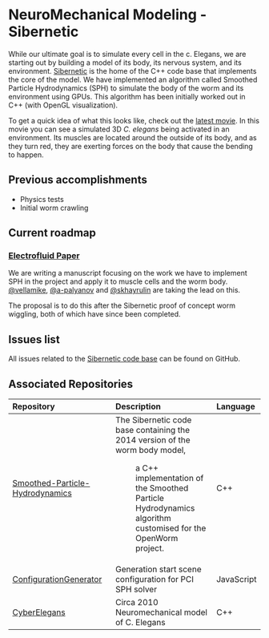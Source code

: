 NeuroMechanical Modeling - Sibernetic
=====================================

While our ultimate goal is to simulate every cell in the c. Elegans, we are starting out by building a model of its body, its nervous system, and its environment. [Sibernetic](https://openworm.org/sibernetic/) is the home of the C++ code base that implements the core of the model. We have implemented an algorithm called Smoothed Particle Hydrodynamics (SPH) to simulate the body of the worm and its environment using GPUs. This algorithm has been initially worked out in C++ (with OpenGL visualization).

To get a quick idea of what this looks like, check out the [latest movie](https://www.youtube.com/watch?v=SaovWiZJUWY). In this movie you can see a simulated 3D _C. elegans_ being activated in an environment. Its muscles are located around the outside of its body, and as they turn red, they are exerting forces on the body that cause the bending to happen.

Previous accomplishments
------------------------

-   Physics tests
-   Initial worm crawling

Current roadmap
---------------

### [Electrofluid Paper](https://github.com/openworm/OpenWorm/issues?milestone=17&state=closed)

We are writing a manuscript focusing on the work we have to implement SPH in the project and apply it to muscle cells and the worm body. [@vellamike](https://github.com/vellamike), [@a-palyanov](https://github.com/a-palyanov) and [@skhayrulin](https://github.com/skhayrulin) are taking the lead on this.

The proposal is to do this after the Sibernetic proof of concept worm wiggling, both of which have since been completed.

Issues list
-----------

All issues related to the [Sibernetic code base](https://github.com/openworm/OpenWorm/issues?direction=desc&labels=sibernetic&page=1&sort=comments&state=open) can be found on GitHub.

Associated Repositories
-----------------------

<table>
<colgroup>
<col width="45%" />
<col width="50%" />
<col width="4%" />
</colgroup>
<thead>
<tr class="header">
<th align="left">Repository</th>
<th align="left">Description</th>
<th align="left">Language</th>
</tr>
</thead>
<tbody>
<tr class="odd">
<td align="left"><a href="https://github.com/openworm/Smoothed-Particle-Hydrodynamics">Smoothed-Particle-Hydrodynamics</a></td>
<td align="left"><dl>
<dt>The Sibernetic code base containing the 2014 version of the worm body model,</dt>
<dd><p>a C++ implementation of the Smoothed Particle Hydrodynamics algorithm customised for the OpenWorm project.</p>
</dd>
</dl></td>
<td align="left">C++</td>
</tr>
<tr class="even">
<td align="left"><a href="https://github.com/openworm/ConfigurationGenerator">ConfigurationGenerator</a></td>
<td align="left">Generation start scene configuration for PCI SPH solver</td>
<td align="left">JavaScript</td>
</tr>
<tr class="odd">
<td align="left"><a href="https://github.com/openworm/CyberElegans">CyberElegans</a></td>
<td align="left">Circa 2010 Neuromechanical model of C. Elegans</td>
<td align="left">C++</td>
</tr>
</tbody>
</table>
